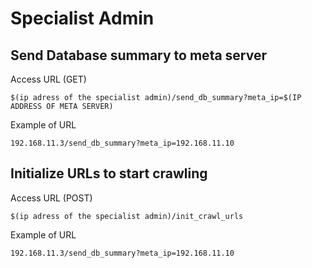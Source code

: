 # Specialist Admin
## Send Database summary to meta server
Access URL (GET)
```
$(ip adress of the specialist admin)/send_db_summary?meta_ip=$(IP ADDRESS OF META SERVER)
```
Example of URL
```
192.168.11.3/send_db_summary?meta_ip=192.168.11.10
```
## Initialize URLs to start crawling
Access URL (POST)
```
$(ip adress of the specialist admin)/init_crawl_urls
```
Example of URL
```
192.168.11.3/send_db_summary?meta_ip=192.168.11.10
```
